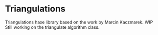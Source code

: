 # Triangulations
Triangulations haxe library based on the work by Marcin Kaczmarek. WIP
Still working on the triangulate algorithm class.
